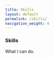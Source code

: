 ```yaml
---
title: Skills
layout: default
permalink: /skills/
navigation_weight: 4
---
```


### Skills

What I can do.
